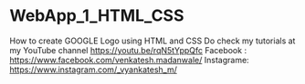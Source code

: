 # WebApp_1_HTML_CSS
How to create GOOGLE Logo using HTML and CSS
Do check my tutorials at my YouTube channel https://youtu.be/rqN5tYppQfc
Facebook : https://www.facebook.com/venkatesh.madanwale/
Instagrame: https://www.instagram.com/_vyankatesh_m/
